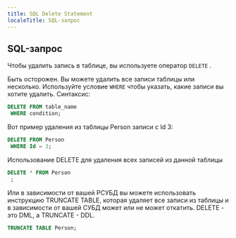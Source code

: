 ```yaml
---
title: SQL Delete Statement
localeTitle: SQL-запрос
---
```

## SQL-запрос

Чтобы удалить запись в таблице, вы используете оператор `DELETE` .

Быть осторожен. Вы можете удалить все записи таблицы или несколько. Используйте условие `WHERE` чтобы указать, какие записи вы хотите удалить. Синтаксис:

```sql
DELETE FROM table_name 
 WHERE condition; 
```

Вот пример удаления из таблицы Person записи с Id 3:

```sql
DELETE FROM Person 
 WHERE Id = 3; 
```

Использование DELETE для удаления всех записей из данной таблицы

```sql
DELETE * FROM Person 
 ; 
```

Или в зависимости от вашей РСУБД вы можете использовать инструкцию TRUNCATE TABLE, которая удаляет все записи из таблицы и в зависимости от вашей СУБД может или не может откатить. DELETE - это DML, а TRUNCATE - DDL.

```sql
TRUNCATE TABLE Person; 

```
